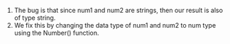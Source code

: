 1. The bug is that since num1 and num2 are strings, then our result is also of type string.
2. We fix this by changing the data type of num1 and num2 to num type using the Number() function.